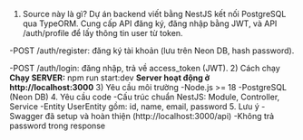 1) Source này là gì?
Dự án backend viết bằng NestJS kết nối PostgreSQL qua TypeORM. Cung cấp API đăng ký, đăng nhập bằng JWT, và API /auth/profile để lấy thông tin user từ token.

 -POST /auth/register: đăng ký tài khoản (lưu trên Neon DB, hash password).

 -POST /auth/login: đăng nhập, trả về access_token (JWT).
2) Cách chạy
  **Chạy SERVER:**
  npm run start:dev
  **Server hoạt động ở http://localhost:3000**
3) Yêu cầu môi trường
   -Node.js >= 18
   -PostgreSQL (Neon DB)
4. Yêu cầu code
  -Cấu trúc chuẩn NestJS: Module, Controller, Service
  -Entity UserEntity gồm: id, name, email, password
5. Lưu ý
   -Swagger đã setup và hoàn thiện (http://localhost:3000/api)
   -Không trả password trong response
   
